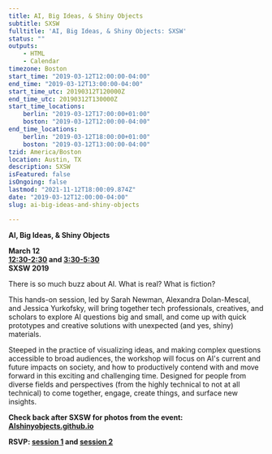 ```yaml
---
title: AI, Big Ideas, & Shiny Objects
subtitle: SXSW
fulltitle: 'AI, Big Ideas, & Shiny Objects: SXSW'
status: ""
outputs:
    - HTML
    - Calendar
timezone: Boston
start_time: "2019-03-12T12:00:00-04:00"
end_time: "2019-03-12T13:00:00-04:00"
start_time_utc: 20190312T120000Z
end_time_utc: 20190312T130000Z
start_time_locations:
    berlin: "2019-03-12T17:00:00+01:00"
    boston: "2019-03-12T12:00:00-04:00"
end_time_locations:
    berlin: "2019-03-12T18:00:00+01:00"
    boston: "2019-03-12T13:00:00-04:00"
tzid: America/Boston
location: Austin, TX
description: SXSW
isFeatured: false
isOngoing: false
lastmod: "2021-11-12T18:00:09.874Z"
date: "2019-03-12T12:00:00-04:00"
slug: ai-big-ideas-and-shiny-objects

---
```

**AI, Big Ideas, & Shiny Objects**

**March 12<br />
[12:30-2:30](https://schedule.sxsw.com/2019/events/PP81238) and [3:30-5:30](https://schedule.sxsw.com/2019/events/PP103157)<br />
SXSW 2019**


There is so much buzz about AI. What is real? What is fiction?

This hands-on session, led by Sarah Newman, Alexandra Dolan-Mescal, and Jessica Yurkofsky, will bring together tech professionals, creatives, and scholars to explore AI questions big and small, and come up with quick prototypes and creative solutions with unexpected (and yes, shiny) materials.

Steeped in the practice of visualizing ideas, and making complex questions accessible to broad audiences, the workshop will focus on AI's current and future impacts on society, and how to productively contend with and move forward in this exciting and challenging time. Designed for people from diverse fields and perspectives (from the highly technical to not at all technical) to come together, engage, create things, and surface new insights.

**Check back after SXSW for photos from the event:<br />
[AIshinyobjects.github.io](https://aishinyobjects.github.io/)**

**RSVP: [session 1](https://schedule.sxsw.com/2019/events/PP81238) and [session 2](https://schedule.sxsw.com/2019/events/PP103157)**